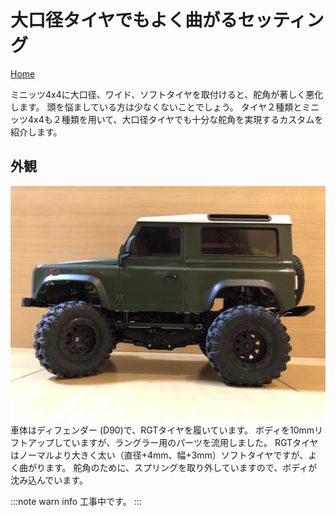 # 大口径タイヤでもよく曲がるセッティング

[Home](/blog)

ミニッツ4x4に大口径、ワイド、ソフトタイヤを取付けると、舵角が著しく悪化します。
頭を悩ましている方は少なくないことでしょう。
タイヤ２種類とミニッツ4x4も２種類を用いて、大口径タイヤでも十分な舵角を実現するカスタムを紹介します。

## 外観

![D90スプリング無効化](D90_spring_invalidated.jpg "曲がるセッティング")
車体はディフェンダー (D90)で、RGTタイヤを履いています。
ボディを10mmリフトアップしていますが、ラングラー用のパーツを流用しました。
RGTタイヤはノーマルより大きく太い（直径+4mm、幅+3mm）ソフトタイヤですが、よく曲がります。
舵角のために、スプリングを取り外していますので、ボディが沈み込んでいます。

:::note warn
info
工事中です。
:::